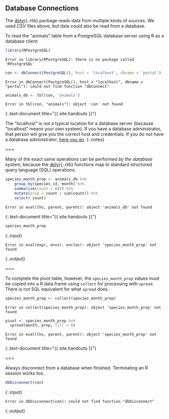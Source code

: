 ---
---

## Database Connections

The [dplyr](){:.rlib} package reads data from multiple kinds of sources. We used CSV files above, but data could also be read from a database.

To read the "animals" table from a PostgreSQL database server using R as a database client:


~~~r
library(RPostgreSQL)
~~~

~~~
Error in library(RPostgreSQL): there is no package called 'RPostgreSQL'
~~~

~~~r
con <- dbConnect(PostgreSQL(), host = 'localhost', dbname = 'portal')
~~~

~~~
Error in dbConnect(PostgreSQL(), host = "localhost", dbname = "portal"): could not find function "dbConnect"
~~~

~~~r
animals_db <- tbl(con, 'animals')
~~~

~~~
Error in tbl(con, "animals"): object 'con' not found
~~~
{:.text-document title="{{ site.handouts }}"}

The "localhost" is not a typical location for a database server (because "localhost" means your own system). If you have a database administrator, that person will give you the correct host and credentials. If you do not have a database administrator, [here you go](https://www.postgresql.org/docs/).
{:.notes}

===

Many of the exact same operations can be performed *by the database* system, because the [dplyr](){:.rlib} functions map to standard structured query language (SQL) operations.


~~~r
species_month_prop <- animals_db %>%
    group_by(species_id, month) %>%
    summarize(count = n()) %>%
    mutate(prop = count / sum(count)) %>%
    select(-count)
~~~

~~~
Error in eval(lhs, parent, parent): object 'animals_db' not found
~~~
{:.text-document title="{{ site.handouts }}"}


~~~r
species_month_prop
~~~
{:.input}
~~~
Error in eval(expr, envir, enclos): object 'species_month_prop' not found
~~~
{:.output}

===

To complete the pivot table, however, the `species_month_prop` values must be copied into a R data.frame using `collect` for processing with `spread`. There is not SQL equivalent for what `spread` does.


~~~r
species_month_prop <- collect(species_month_prop)
~~~

~~~
Error in collect(species_month_prop): object 'species_month_prop' not found
~~~

~~~r
pivot <- species_month_prop %>%
  spread(month, prop, fill = 0)
~~~

~~~
Error in eval(lhs, parent, parent): object 'species_month_prop' not found
~~~
{:.text-document title="{{ site.handouts }}"}

===

Always disconnect from a database when finished. Terminating an R session works too.


~~~r
dbDisconnect(con)
~~~
{:.input}
~~~
Error in dbDisconnect(con): could not find function "dbDisconnect"
~~~
{:.output}
